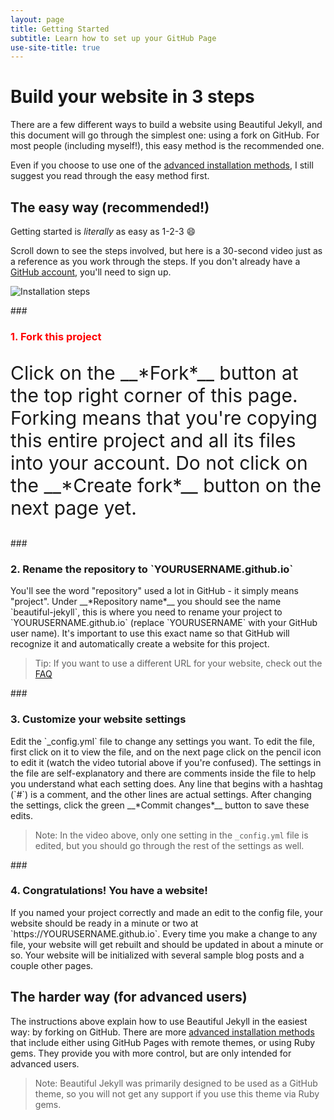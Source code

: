 ```yaml
---
layout: page
title: Getting Started
subtitle: Learn how to set up your GitHub Page
use-site-title: true
---
```

# Build your website in 3 steps

There are a few different ways to build a website using Beautiful Jekyll, and this document will go through the simplest one: using a fork on GitHub. For most people (including myself!), this easy method is the recommended one.

Even if you choose to use one of the [advanced installation methods](https://beautifuljekyll.com/getstarted/#install-steps-hard), I still suggest you read through the easy method first.

## The easy way (recommended!)

Getting started is *literally* as easy as 1-2-3 :smile:

Scroll down to see the steps involved, but here is a 30-second video just as a reference as you work through the steps. If you don't already have a [GitHub account](https://github.com), you'll need to sign up.

![Installation steps](https://beautifuljekyll.com/assets/img/install-steps.gif)
<div class="gs-section-01" markdown="1">
### <h3> 1. Fork this project </h3>
<p>
Click on the __*Fork*__ button at the top right corner of this page. Forking means that you're copying this entire project and all its files into your account. Do not click on the __*Create fork*__ button on the next page yet.
</p>
</div>
<div class="gs-section-02" markdown="1">
### <h3> 2. Rename the repository to `YOURUSERNAME.github.io` </h3>
<p>
You'll see the word "repository" used a lot in GitHub - it simply means "project". Under __*Repository name*__ you should see the name `beautiful-jekyll`, this is where you need to rename your project to `YOURUSERNAME.github.io` (replace `YOURUSERNAME` with your GitHub user name). It's important to use this exact name so that GitHub will recognize it and automatically create a website for this project.   

> Tip: If you want to use a different URL for your website, check out the [FAQ](https://beautifuljekyll.com/faq/#custom-domain)
</p>
</div>
<div class="gs-section-03" markdown="1">
### <h3> 3. Customize your website settings </h3> 
<p>
Edit the `_config.yml` file to change any settings you want. To edit the file, first click on it to view the file, and on the next page click on the pencil icon to edit it (watch the video tutorial above if you're confused).  The settings in the file are self-explanatory and there are comments inside the file to help you understand what each setting does. Any line that begins with a hashtag (`#`) is a comment, and the other lines are actual settings. After changing the settings, click the green __*Commit changes*__ button to save these edits.

> Note: In the video above, only one setting in the `_config.yml` file is edited, but you should go through the rest of the settings as well.
</p>
</div>
<div class="gs-section-04" markdown="1">
### <h3> 4. Congratulations! You have a website! </h3>
<p>
If you named your project correctly and made an edit to the config file, your website should be ready in a minute or two at `https://YOURUSERNAME.github.io`. Every time you make a change to any file, your website will get rebuilt and should be updated in about a minute or so. Your website will be initialized with several sample blog posts and a couple other pages.

## The harder way (for advanced users)

The instructions above explain how to use Beautiful Jekyll in the easiest way: by forking on GitHub. There are more [advanced installation methods](https://beautifuljekyll.com/getstarted/#install-steps-hard) that include either using GitHub Pages with remote themes, or using Ruby gems. They provide you with more control, but are only intended for advanced users.

> Note: Beautiful Jekyll was primarily designed to be used as a GitHub theme, so you will not get any support if you use this theme via Ruby gems.
</p>
</div>

<style>
.gs-section-01 h3 { 
     color: red }

.gs-section-01 p {
     font-size: 30px;

.gs-section-02 h3 { 
     color: blue }

.gs-section-02 p {
     font-size: 30px;

.gs-section-03 h3 { 
     color: yellow }

.gs-section-03 p {
     font-size: 30px;

.gs-section-04 h3 { 
     color: green }

.gs-section-04 p {
     font-size: 30px;

</style>
